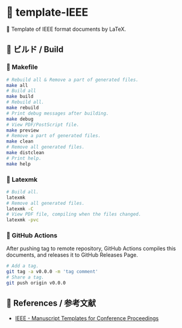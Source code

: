 # 📜 template-IEEE

📜 Template of IEEE format documents by LaTeX.


## 🏯 ビルド / Build

### 🍊 Makefile

```bash
# Rebuild all & Remove a part of generated files.
make all
# Build all
make build
# Rebuild all.
make rebuild
# Print debug messages after building.
make debug
# View PDF/PostScript file.
make preview
# Remove a part of generated files.
make clean
# Remove all generated files.
make distclean
# Print help.
make help
```

### 🍌 Latexmk

```bash
# Build all.
latexmk
# Remove all generated files.
latexmk -C
# View PDF file, compiling when the files changed.
latexmk -pvc
```

### 🥝 GitHub Actions

After pushing tag to remote repository,
GitHub Actions compiles this documents,
and releases it to GitHub Releases Page.

```bash
# Add a tag.
git tag -a v0.0.0 -m 'tag comment'
# Share a tag.
git push origin v0.0.0
```


## 🔖 References / 参考文献

- [IEEE - Manuscript Templates for Conference Proceedings](https://www.ieee.org/conferences/publishing/templates.html)


<!--
## 🍋 License / ライセンス

Copyright (c) 2021-2022 k5-mot All Rights Reserved.

"k5-mot/template-IEEE" is under [MIT license](https://en.wikipedia.org/wiki/MIT_License).
-->
